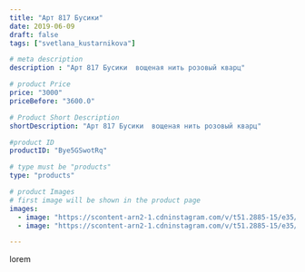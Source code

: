 ```yaml
---
title: "Арт 817 Бусики"
date: 2019-06-09
draft: false
tags: ["svetlana_kustarnikova"]

# meta description
description : "Арт 817 Бусики  вощеная нить розовый кварц"

# product Price
price: "3000"
priceBefore: "3600.0"

# Product Short Description
shortDescription: "Арт 817 Бусики  вощеная нить розовый кварц"

#product ID
productID: "Bye5GSwotRq"

# type must be "products"
type: "products"

# product Images
# first image will be shown in the product page
images:
  - image: "https://scontent-arn2-1.cdninstagram.com/v/t51.2885-15/e35/62019389_118497569377837_4926225440703396194_n.jpg?se=8&tp=1&_nc_ht=scontent-arn2-1.cdninstagram.com&_nc_cat=101&_nc_ohc=mx-Ybm7KmEIAX-YUuGc&oh=b39777abf8ba35816f2e1e57efc12a82&oe=606AB429&ig_cache_key=MjA2MjMzNjc3NTEzNDgyNDM4NQ%3D%3D.2"
  - image: "https://scontent-arn2-1.cdninstagram.com/v/t51.2885-15/e35/61337778_717407155341555_1260374250836211726_n.jpg?se=8&tp=1&_nc_ht=scontent-arn2-1.cdninstagram.com&_nc_cat=103&_nc_ohc=EW_hOZNZA98AX_ixCV7&oh=ad01c2ffb041c85e925292d8c034f716&oe=606BBE6D&ig_cache_key=MjA2MjMzNjc3NTE1MTQ2OTEyNw%3D%3D.2"

---
```

lorem
